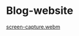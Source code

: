 # Blog-website
[screen-capture.webm](https://github.com/SreeramAditya/Blog-website/assets/76734615/b82f9413-1e39-4aeb-97a6-4e5c2bba61ab)
